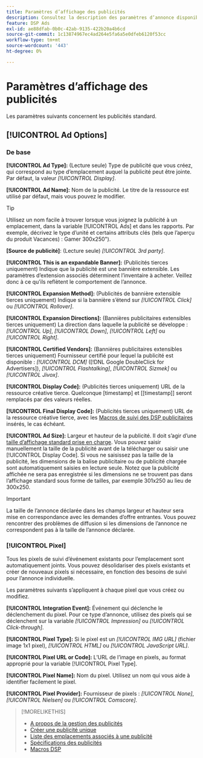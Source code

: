 ```yaml
---
title: Paramètres d’affichage des publicités
description: Consultez la description des paramètres d’annonce disponibles pour les annonces affichées.
feature: DSP Ads
exl-id: ae88dfab-0b0c-42ab-9135-422b20a4b6cd
source-git-commit: 1c13874967ec4ad264e5fa6a5e0dfeb6120f53cc
workflow-type: tm+mt
source-wordcount: '443'
ht-degree: 0%

---
```


# Paramètres d’affichage des publicités

Les paramètres suivants concernent les publicités standard.

## [!UICONTROL Ad Options]

### De base

**[!UICONTROL Ad Type]:** (Lecture seule) Type de publicité que vous créez, qui correspond au type d’emplacement auquel la publicité peut être jointe. Par défaut, la valeur *[!UICONTROL Display]*.

**[!UICONTROL Ad Name]:** Nom de la publicité. Le titre de la ressource est utilisé par défaut, mais vous pouvez le modifier.

>[!TIP]
>
> Utilisez un nom facile à trouver lorsque vous joignez la publicité à un emplacement, dans la variable [!UICONTROL Ads] et dans les rapports. Par exemple, décrivez le type d’unité et certains attributs clés (tels que l’aperçu du produit Vacances) : Gamer 300x250&quot;).

**\[Source de publicité\]**: (Lecture seule) *[!UICONTROL 3rd party]*.

**[!UICONTROL This is an expandable Banner]:** (Publicités tierces uniquement) Indique que la publicité est une bannière extensible. Les paramètres d’extension associés déterminent l’inventaire à acheter. Veillez donc à ce qu’ils reflètent le comportement de l’annonce.

**[!UICONTROL Expansion Method]:** (Publicités de bannière extensible tierces uniquement) Indique si la bannière s’étend sur *[!UICONTROL Click]* ou *[!UICONTROL Rollover]*.

**[!UICONTROL Expansion Directions]:** (Bannières publicitaires extensibles tierces uniquement) La direction dans laquelle la publicité se développe : *[!UICONTROL Up]*, *[!UICONTROL Down]*, *[!UICONTROL Left]* ou *[!UICONTROL Right]*.

**[!UICONTROL Certified Vendors]:** (Bannières publicitaires extensibles tierces uniquement) Fournisseur certifié pour lequel la publicité est disponible : *[!UICONTROL DCM]* ([!DNL Google DoubleClick for Advertisers]), *[!UICONTROL Flashtalking]*, *[!UICONTROL Sizmek]* ou *[!UICONTROL Jivox]*.

**[!UICONTROL Display Code]:** (Publicités tierces uniquement) URL de la ressource créative tierce. Quelconque [timestamp] et [[timestamp]] seront remplacés par des valeurs réelles.

**[!UICONTROL Final Display Code]:** (Publicités tierces uniquement) URL de la ressource créative tierce, avec les [Macros de suivi des DSP publicitaires](/help/dsp/campaign-management/macros.md) insérés, le cas échéant.

**[!UICONTROL Ad Size]:** Largeur et hauteur de la publicité. Il doit s’agir d’une [taille d’affichage standard prise en charge](ad-specs.md). Vous pouvez saisir manuellement la taille de la publicité avant de la télécharger ou saisir une [!UICONTROL Display Code]. Si vous ne saisissez pas la taille de la publicité, les dimensions de la balise publicitaire ou de publicité chargée sont automatiquement saisies en lecture seule. Notez que la publicité affichée ne sera pas enregistrée si les dimensions ne se trouvent pas dans l’affichage standard sous forme de tailles, par exemple 301x250 au lieu de 300x250.

>[!IMPORTANT]
>
> La taille de l’annonce déclarée dans les champs largeur et hauteur sera mise en correspondance avec les demandes d’offre entrantes. Vous pouvez rencontrer des problèmes de diffusion si les dimensions de l’annonce ne correspondent pas à la taille de l’annonce déclarée.

### [!UICONTROL Pixel]

Tous les pixels de suivi d’événement existants pour l’emplacement sont automatiquement joints. Vous pouvez désolidariser des pixels existants et créer de nouveaux pixels si nécessaire, en fonction des besoins de suivi pour l’annonce individuelle.

Les paramètres suivants s’appliquent à chaque pixel que vous créez ou modifiez.

**[!UICONTROL Integration Event]:** Événement qui déclenche le déclenchement du pixel. Pour ce type d’annonce, utilisez des pixels qui se déclenchent sur la variable *[!UICONTROL Impression]* ou *[!UICONTROL Click-through]*.

**[!UICONTROL Pixel Type]:** Si le pixel est un *[!UICONTROL IMG URL]* (fichier image 1x1 pixel), *[!UICONTROL HTML]* ou *[!UICONTROL JavaScript URL]*.

**[!UICONTROL Pixel URL or Code]:** L’URL de l’image en pixels, au format approprié pour la variable [!UICONTROL Pixel Type].

**[!UICONTROL Pixel Name]:** Nom du pixel. Utilisez un nom qui vous aide à identifier facilement le pixel.

**[!UICONTROL Pixel Provider]:** Fournisseur de pixels : *[!UICONTROL None]*, *[!UICONTROL Nielsen]* ou *[!UICONTROL Comscore]*.

>[!MORELIKETHIS]
>
>* [A propos de la gestion des publicités](ad-about.md)
>* [Créer une publicité unique](ad-create.md)
>* [Liste des emplacements associés à une publicité](ad-list-placements.md)
>* [Spécifications des publicités](ad-specs.md)
>* [Macros DSP](/help/dsp/campaign-management/macros.md)


